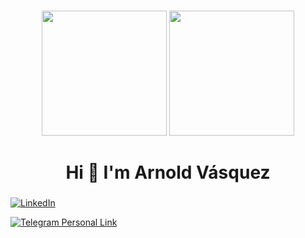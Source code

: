 ### 


<div id="header" align="center">
  <img src="https://media.giphy.com/media/WFZvB7VIXBgiz3oDXE/giphy.gif" width="200" />
  <img src="https://media.giphy.com/media/juua9i2c2fA0AIp2iq/giphy.gif" width="200" />
  <h1 align="center">Hi 👋 I'm Arnold Vásquez</h1>
  <h3 align="center">
  </h3>
</div>

[![LinkedIn](https://img.shields.io/badge/LinkedIn-Brais_Moure-0077B5?style=for-the-badge&logo=linkedin&logoColor=white&labelColor=101010)](https://www.linkedin.com/in/braismoure)

<div align="left">
  <a href="https://t.me/garuDeveloper"><img alt="Telegram Personal Link" title="Contact me on" src="https://img.shields.io/badge/-Telegram-ea4aaa?style=for-the-badge&logo=telegram&logoColor=black"/></a>
</div>

<!--
**garuDev/garuDev** is a ✨ _special_ ✨ repository because its `README.md` (this file) appears on your GitHub profile.

Here are some ideas to get you started:

- 🔭 I’m currently working on ...
- 🌱 I’m currently learning ...
- 👯 I’m looking to collaborate on ...
- 🤔 I’m looking for help with ...
- 💬 Ask me about ...
- 📫 How to reach me: ...
- 😄 Pronouns: ...
- ⚡ Fun fact: ...
-->
